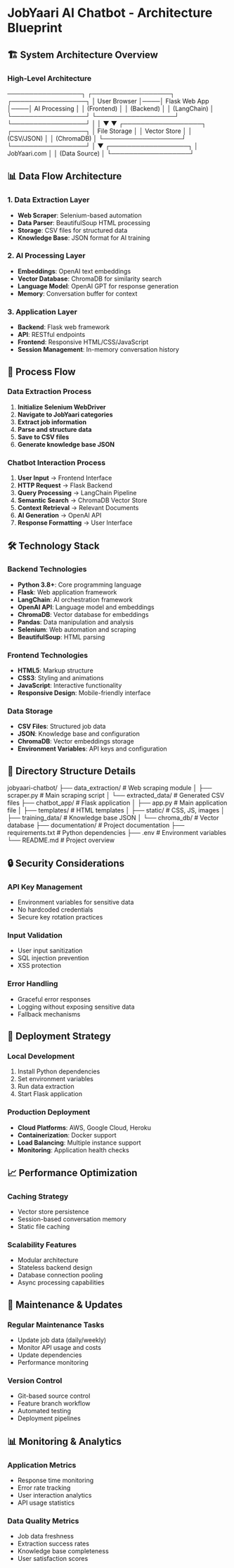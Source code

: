 # JobYaari AI Chatbot - Architecture Blueprint

## 🏗️ System Architecture Overview

### High-Level Architecture
─────────────────┐ ┌──────────────────┐ ┌─────────────────┐
│ User Browser │────│ Flask Web App │────│ AI Processing │
│ (Frontend) │ │ (Backend) │ │ (LangChain) │
└─────────────────┘ └──────────────────┘ └─────────────────┘
│ │
▼ ▼
┌──────────────────┐ ┌─────────────────┐
│ File Storage │ │ Vector Store │
│ (CSV/JSON) │ │ (ChromaDB) │
└──────────────────┘ └─────────────────┘
│
▼
┌──────────────────┐
│ JobYaari.com │
│ (Data Source) │
└──────────────────┘


## 📊 Data Flow Architecture

### 1. Data Extraction Layer
- **Web Scraper**: Selenium-based automation
- **Data Parser**: BeautifulSoup HTML processing
- **Storage**: CSV files for structured data
- **Knowledge Base**: JSON format for AI training

### 2. AI Processing Layer
- **Embeddings**: OpenAI text embeddings
- **Vector Database**: ChromaDB for similarity search
- **Language Model**: OpenAI GPT for response generation
- **Memory**: Conversation buffer for context

### 3. Application Layer
- **Backend**: Flask web framework
- **API**: RESTful endpoints
- **Frontend**: Responsive HTML/CSS/JavaScript
- **Session Management**: In-memory conversation history

## 🔄 Process Flow

### Data Extraction Process
1. **Initialize Selenium WebDriver**
2. **Navigate to JobYaari categories**
3. **Extract job information**
4. **Parse and structure data**
5. **Save to CSV files**
6. **Generate knowledge base JSON**

### Chatbot Interaction Process
1. **User Input** → Frontend Interface
2. **HTTP Request** → Flask Backend
3. **Query Processing** → LangChain Pipeline
4. **Semantic Search** → ChromaDB Vector Store
5. **Context Retrieval** → Relevant Documents
6. **AI Generation** → OpenAI API
7. **Response Formatting** → User Interface

## 🛠️ Technology Stack

### Backend Technologies
- **Python 3.8+**: Core programming language
- **Flask**: Web application framework
- **LangChain**: AI orchestration framework
- **OpenAI API**: Language model and embeddings
- **ChromaDB**: Vector database for embeddings
- **Pandas**: Data manipulation and analysis
- **Selenium**: Web automation and scraping
- **BeautifulSoup**: HTML parsing

### Frontend Technologies
- **HTML5**: Markup structure
- **CSS3**: Styling and animations
- **JavaScript**: Interactive functionality
- **Responsive Design**: Mobile-friendly interface

### Data Storage
- **CSV Files**: Structured job data
- **JSON**: Knowledge base and configuration
- **ChromaDB**: Vector embeddings storage
- **Environment Variables**: API keys and configuration

## 📁 Directory Structure Details

jobyaari-chatbot/
├── data_extraction/ # Web scraping module
│ ├── scraper.py # Main scraping script
│ └── extracted_data/ # Generated CSV files
├── chatbot_app/ # Flask application
│ ├── app.py # Main application file
│ ├── templates/ # HTML templates
│ ├── static/ # CSS, JS, images
│ ├── training_data/ # Knowledge base JSON
│ └── chroma_db/ # Vector database
├── documentation/ # Project documentation
├── requirements.txt # Python dependencies
├── .env # Environment variables
└── README.md # Project overview


## 🔒 Security Considerations

### API Key Management
- Environment variables for sensitive data
- No hardcoded credentials
- Secure key rotation practices

### Input Validation
- User input sanitization
- SQL injection prevention
- XSS protection

### Error Handling
- Graceful error responses
- Logging without exposing sensitive data
- Fallback mechanisms

## 🚀 Deployment Strategy

### Local Development
1. Install Python dependencies
2. Set environment variables
3. Run data extraction
4. Start Flask application

### Production Deployment
- **Cloud Platforms**: AWS, Google Cloud, Heroku
- **Containerization**: Docker support
- **Load Balancing**: Multiple instance support
- **Monitoring**: Application health checks

## 📈 Performance Optimization

### Caching Strategy
- Vector store persistence
- Session-based conversation memory
- Static file caching

### Scalability Features
- Modular architecture
- Stateless backend design
- Database connection pooling
- Async processing capabilities

## 🔧 Maintenance & Updates

### Regular Maintenance Tasks
- Update job data (daily/weekly)
- Monitor API usage and costs
- Update dependencies
- Performance monitoring

### Version Control
- Git-based source control
- Feature branch workflow
- Automated testing
- Deployment pipelines

## 📊 Monitoring & Analytics

### Application Metrics
- Response time monitoring
- Error rate tracking
- User interaction analytics
- API usage statistics

### Data Quality Metrics
- Job data freshness
- Extraction success rates
- Knowledge base completeness
- User satisfaction scores
